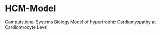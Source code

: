 # HCM-Model
Computational Systems Biology Model of Hypertrophic Cardiomyopathy at Cardiomyocyte Level
